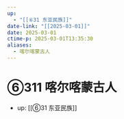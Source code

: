 ```yaml
---
up:
  - "[[⑥31 东亚民族]]"
date-link: "[[2025-03-01]]"
date: 2025-03-01
ctime-p: 2025-03-01T13:35:30
aliases:
  - 喀尔喀蒙古人
---
```


# ⑥311 喀尔喀蒙古人

- up: [[⑥31 东亚民族]]
